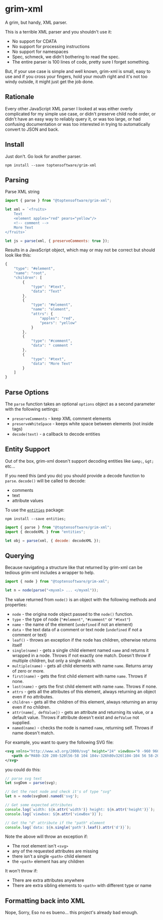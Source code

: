 # grim-xml

A grim, but handy, XML parser.

This is a terrible XML parser and you shouldn't use it:

* No support for CDATA
* No support for processing instructions
* No support for namespaces
* Spec, schmeck, we didn't bothering to read the spec.
* The entire parser is 100 lines of code, pretty sure I forget something.

But, if your use case is simple and well known, grim-xml is small, easy to use 
and if you cross your fingers, hold your mouth right and it's not too windy outside,
it might just get the job done.

## Rationale

Every other JavaScript XML parser I looked at was either overly complicated
for my simple use case, or didn't preserve child node order, or didn't have
an easy way to reliably query it, or was too large, or had confusing documentation
or was too interested in trying to automatically convert to JSON and back.



## Install

Just don't. Go look for another parser.

```
npm install --save toptensoftware/grim-xml
```



## Parsing

Parse XML string

```js
import { parse } from "@toptensoftware/grim-xml";

let xml = `<fruits>
    Text
    <element apples="red" pears="yellow"/>
    <!-- comment -->
    More Text
</fruits>`

let js = parse(xml, { preserveComments: true });
```



Results in a JavaScript object, which may or may not be correct but should
look like this:

```js
{
    "type": "#element",
    "name": "root",
    "children": [
        {
            "type": "#text",
            "data": "Text"
        },
        {
            "type": "#element",
            "name": "element",
            "attrs": {
                "apples": "red",
                "pears": "yellow"
            }
        },
        {
            "type": "#comment",
            "data": " comment "
        },
        {
            "type": "#text",
            "data": "More Text"
        }
    ]
}
```



## Parse Options

The `parse` function takes an optional `options` object as a second
parameter with the following settings:

* `preserveComments` - keep XML comment elements
* `preserveWhiteSpace` - keeps white space between elements (not inside tags)
* `decode(text)` - a callback to decode entities



## Entity Support

Out of the box, grim-xml doesn't support decoding entities like `&amp;`, `&gt;` etc...

If you need this (and you do) you should provide a decode function to `parse`.  `decode()`
will be called to decode:

* comments
* text
* attribute values

To use the [`entities`](https://www.npmjs.com/package/entities) package:

```
npm install --save entities;
```

```js
import { parse } from "@toptensoftware/grim-xml";
import { decodeXML } from "entities";

let obj = parse(xml, { decode: decodeXML });
```


## Querying

Because navigating a structure like that returned by grim-xml can be tedious
grim-xml includes a wrapper to help.

```js
import { node } from "@toptensoftware/grim-xml";

let n = node(parse("<myxml> ... </myxml"));

```

The value returned from `node()` is an object with the following methods and properties:

* `node` - the origina node object passed to the `node()` function.
* `type` - the type of node (`"#element"`, `"#comment"` or `"#text"`)
* `name` - the name of the element (`undefined` if not an element)
* `data` - the text data of a comment or text node (`undefined` if not a comment or text)
* `leaf()` - throws an exception if the node has children, otherwise returns itself
* `single(name)` - gets a single child element named `name` and returns it wrapped in a node.
Throws if not exactly one match.  Doesn't throw if multiple children, but only a single match.
* `multiple(name)` - gets all child elements with name `name`.  Returns array of zero or more.
* `first(name)` - gets the first child element with name `name`. Throws if none.
* `last(name)` - gets the first child element with name `name`. Throws if none.
* `attrs` - gets all the attributes of this element, always returning an object even if no attributes.
* `children` - gets all the children of this element, always returning an array even if no children.
* `attr(name[, defValue])` - gets an attribute and returning its value, or a default value.  Throws if 
attribute doesn't exist and `defValue` not supplied.
* `named(name)` - checks the node is named `name`, returning self.  Throws if name doesn't match.

For example, you want to query the following SVG file:

```xml
<svg xmlns="http://www.w3.org/2000/svg" height="24" viewBox="0 -960 960 960" width="24">
   <path d="M480-320 280-520l56-58 104 104v-326h80v326l104-104 56 58-200 200ZM160-160v-200h80v120h480v-120h80v200H160Z"/>
</svg>
```

you could do this:

```js
// parse svg text
let svgDom = parse(svg);

// Get the root node and check it's of type "svg"
let n = node(svgDom).named('svg');

// Get some expected attributes 
console.log(`width: ${n.attr('width')} height: ${n.attr('height')}`);
console.log(`viewbox: ${n.attr('viewBox')}`);

// Get the "d" attribute if the "path" element 
console.log(`data: ${n.single('path').leaf().attr('d')}`);
```

Note the above will throw an exception if:

* The root element isn't `<svg>`
* any of the requested attributes are missing
* there isn't a single `<path>` child element 
* the `<path>` element has any children

It won't throw if:

* There are extra attributes anywhere
* There are extra sibling elements to `<path>` with different type or name


## Formatting back into XML

Nope, Sorry, Eso no es bueno...  this project's already bad enough.

